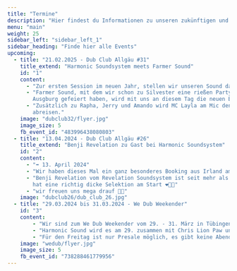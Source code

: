 ```yaml
---
title: "Termine"
description: "Hier findest du Informationen zu unseren zukünftigen und vergangenen Session"
menu: "main"
weight: 25
sidebar_left: "sidebar_left_1"
sidebar_heading: "Finde hier alle Events"
upcoming:
  - title: "21.02.2025 - Dub Club Allgäu #31"
    title_extend: "Harmonic Soundsystem meets Farmer Sound"
    id: "1"
    content:
      - "Zur ersten Session im neuen Jahr, stellen wir unseren Sound das erste Mal mit 8 Bässen auf."
      - "Farmer Sound, mit dem wir schon zu Silvester eine rießen Party in der Ballonfabrik in \
        Ausgburg gefeiert haben, wird mit uns an diesem Tag die neuen Boxen einweihen."
      - "Zusätzlich zu Rapha, Jerry und Amando wird MC Layla am Mic den Abend \
        abreisen."
    image: "dubclub32/flyer.jpg"
    image_size: 5
    fb_event_id: "483996438080803"
  - title: "13.04.2024 - Dub Club Allgäu #26"
    title_extend: "Benji Revelation zu Gast bei Harmonic Soundsystem"
    id: "2"
    content:
      - "➡️ 13. April 2024"
      - "Wir haben dieses Mal ein ganz besonderes Booking aus Irland am Start 💥"
      - "Benji Revelation vom Revelation Soundsystem ist seit mehr als 25 Jahren im Soundbusiness und \
        hat eine richtig dicke Selektion am Start ❤️💛💚"
      - "wir freuen uns mega drauf 💯🔥"
    image: "dubclub26/dub_club_26.jpg"
  - title: "29.03.2024 bis 31.03.2024 - We Dub Weekender"
    id: "3"
    content:
        - "Wir sind zum We Dub Weekender vom 29. - 31. März in Tübingen eingeladen."
        - "Harmonic Sound wird es am 29. zusammen mit Chris Lion Paw und Roots Taifun Sound zu hören geben."
        - "Für den Freitag ist nur Presale möglich, es gibt keine Abendkasse."
    image: "wedub/flyer.jpg"
    image_size: 5
    fb_event_id: "738288461779956"
---
```


